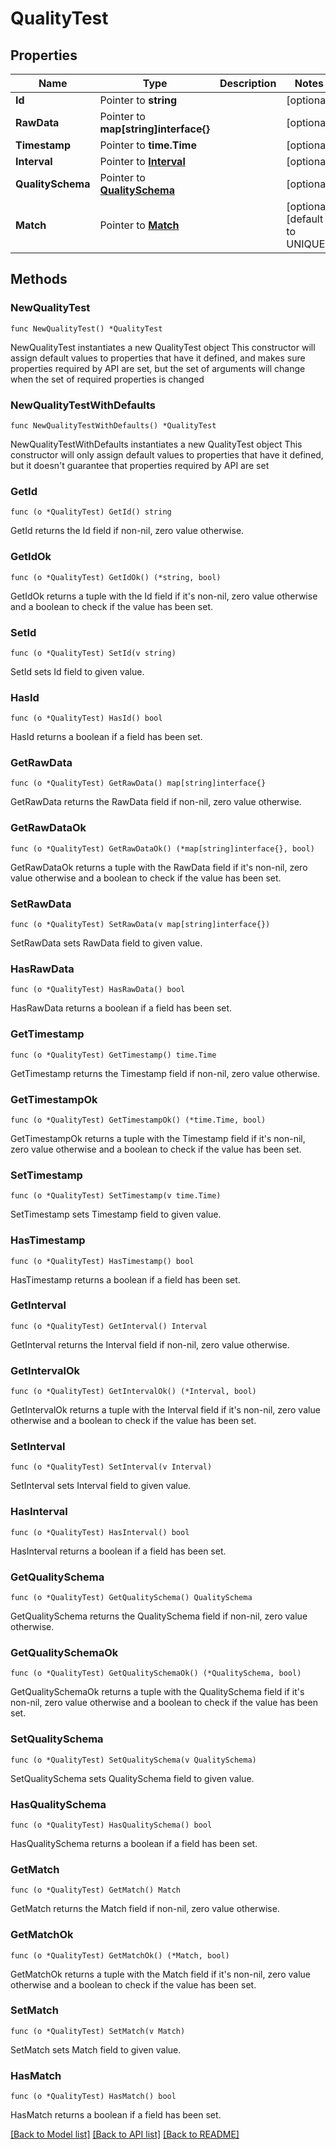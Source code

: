 # QualityTest

## Properties

Name | Type | Description | Notes
------------ | ------------- | ------------- | -------------
**Id** | Pointer to **string** |  | [optional] 
**RawData** | Pointer to **map[string]interface{}** |  | [optional] 
**Timestamp** | Pointer to **time.Time** |  | [optional] 
**Interval** | Pointer to [**Interval**](Interval.md) |  | [optional] 
**QualitySchema** | Pointer to [**QualitySchema**](QualitySchema.md) |  | [optional] 
**Match** | Pointer to [**Match**](Match.md) |  | [optional] [default to UNIQUE]

## Methods

### NewQualityTest

`func NewQualityTest() *QualityTest`

NewQualityTest instantiates a new QualityTest object
This constructor will assign default values to properties that have it defined,
and makes sure properties required by API are set, but the set of arguments
will change when the set of required properties is changed

### NewQualityTestWithDefaults

`func NewQualityTestWithDefaults() *QualityTest`

NewQualityTestWithDefaults instantiates a new QualityTest object
This constructor will only assign default values to properties that have it defined,
but it doesn't guarantee that properties required by API are set

### GetId

`func (o *QualityTest) GetId() string`

GetId returns the Id field if non-nil, zero value otherwise.

### GetIdOk

`func (o *QualityTest) GetIdOk() (*string, bool)`

GetIdOk returns a tuple with the Id field if it's non-nil, zero value otherwise
and a boolean to check if the value has been set.

### SetId

`func (o *QualityTest) SetId(v string)`

SetId sets Id field to given value.

### HasId

`func (o *QualityTest) HasId() bool`

HasId returns a boolean if a field has been set.

### GetRawData

`func (o *QualityTest) GetRawData() map[string]interface{}`

GetRawData returns the RawData field if non-nil, zero value otherwise.

### GetRawDataOk

`func (o *QualityTest) GetRawDataOk() (*map[string]interface{}, bool)`

GetRawDataOk returns a tuple with the RawData field if it's non-nil, zero value otherwise
and a boolean to check if the value has been set.

### SetRawData

`func (o *QualityTest) SetRawData(v map[string]interface{})`

SetRawData sets RawData field to given value.

### HasRawData

`func (o *QualityTest) HasRawData() bool`

HasRawData returns a boolean if a field has been set.

### GetTimestamp

`func (o *QualityTest) GetTimestamp() time.Time`

GetTimestamp returns the Timestamp field if non-nil, zero value otherwise.

### GetTimestampOk

`func (o *QualityTest) GetTimestampOk() (*time.Time, bool)`

GetTimestampOk returns a tuple with the Timestamp field if it's non-nil, zero value otherwise
and a boolean to check if the value has been set.

### SetTimestamp

`func (o *QualityTest) SetTimestamp(v time.Time)`

SetTimestamp sets Timestamp field to given value.

### HasTimestamp

`func (o *QualityTest) HasTimestamp() bool`

HasTimestamp returns a boolean if a field has been set.

### GetInterval

`func (o *QualityTest) GetInterval() Interval`

GetInterval returns the Interval field if non-nil, zero value otherwise.

### GetIntervalOk

`func (o *QualityTest) GetIntervalOk() (*Interval, bool)`

GetIntervalOk returns a tuple with the Interval field if it's non-nil, zero value otherwise
and a boolean to check if the value has been set.

### SetInterval

`func (o *QualityTest) SetInterval(v Interval)`

SetInterval sets Interval field to given value.

### HasInterval

`func (o *QualityTest) HasInterval() bool`

HasInterval returns a boolean if a field has been set.

### GetQualitySchema

`func (o *QualityTest) GetQualitySchema() QualitySchema`

GetQualitySchema returns the QualitySchema field if non-nil, zero value otherwise.

### GetQualitySchemaOk

`func (o *QualityTest) GetQualitySchemaOk() (*QualitySchema, bool)`

GetQualitySchemaOk returns a tuple with the QualitySchema field if it's non-nil, zero value otherwise
and a boolean to check if the value has been set.

### SetQualitySchema

`func (o *QualityTest) SetQualitySchema(v QualitySchema)`

SetQualitySchema sets QualitySchema field to given value.

### HasQualitySchema

`func (o *QualityTest) HasQualitySchema() bool`

HasQualitySchema returns a boolean if a field has been set.

### GetMatch

`func (o *QualityTest) GetMatch() Match`

GetMatch returns the Match field if non-nil, zero value otherwise.

### GetMatchOk

`func (o *QualityTest) GetMatchOk() (*Match, bool)`

GetMatchOk returns a tuple with the Match field if it's non-nil, zero value otherwise
and a boolean to check if the value has been set.

### SetMatch

`func (o *QualityTest) SetMatch(v Match)`

SetMatch sets Match field to given value.

### HasMatch

`func (o *QualityTest) HasMatch() bool`

HasMatch returns a boolean if a field has been set.


[[Back to Model list]](../README.md#documentation-for-models) [[Back to API list]](../README.md#documentation-for-api-endpoints) [[Back to README]](../README.md)


